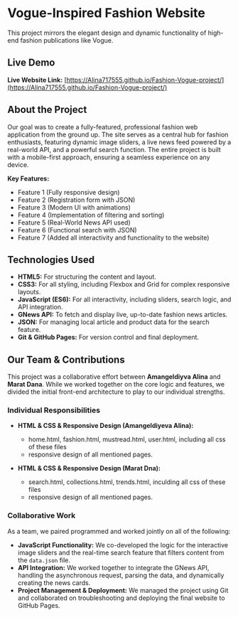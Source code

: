 # Vogue-Inspired Fashion Website

This project mirrors the elegant design and dynamic functionality of high-end fashion publications like Vogue.

## Live Demo
**Live Website Link:** [https://Alina717555.github.io/Fashion-Vogue-project/](https://Alina717555.github.io/Fashion-Vogue-project/)

## About the Project
Our goal was to create a fully-featured, professional fashion web application from the ground up. The site serves as a central hub for fashion enthusiasts, featuring dynamic image sliders, a live news feed powered by a real-world API, and a powerful search function. The entire project is built with a mobile-first approach, ensuring a seamless experience on any device.

**Key Features:**
*   Feature 1 (Fully responsive design)
*   Feature 2 (Registration form with JSON)
*   Feature 3 (Modern UI with animations)
*   Feature 4 (Implementation of filtering and sorting)
*   Feature 5 (Real-World News API used)
*   Feature 6 (Functional search with JSON)
*   Feature 7 (Added all interactivity and functionality to the website)

## Technologies Used

* **HTML5:** For structuring the content and layout.
* **CSS3:** For all styling, including Flexbox and Grid for complex responsive layouts.
* **JavaScript (ES6):** For all interactivity, including sliders, search logic, and API integration.
* **GNews API:** To fetch and display live, up-to-date fashion news articles.
* **JSON:**  For managing local article and product data for the search feature.
* **Git & GitHub Pages:** For version control and final deployment.

## Our Team & Contributions

This project was a collaborative effort between **Amangeldiyva Alina** and **Marat Dana**. While we worked together on the core logic and features, we divided the initial front-end architecture to play to our individual strengths.

### **Individual Responsibilities**

* **HTML & CSS & Responsive Design (Amangeldiyeva Alina):**
    * home.html, fashion.html, mustread.html, user.html, including all css of these files
    * responsive design of all mentioned pages.

* **HTML & CSS & Responsive Design (Marat Dna):**
    * search.html, collections.html, trends.html, inculding all css of these files
    * responsive design of all mentioned pages.

### **Collaborative Work**

As a team, we paired programmed and worked jointly on all of the following:

* **JavaScript Functionality:** We co-developed the logic for the interactive image sliders and the real-time search feature that filters content from the `data.json` file.
* **API Integration:** We worked together to integrate the GNews API, handling the asynchronous request, parsing the data, and dynamically creating the news cards.
* **Project Management & Deployment:** We managed the project using Git and collaborated on troubleshooting and deploying the final website to GitHub Pages.

